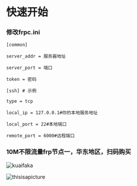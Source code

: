 
# 快速开始
### 修改frpc.ini

`[common] `

`server_addr = 服务器地址`

`server_port = 端口`

`token = 密码`

`[ssh] # 示例`

`type = tcp`

`local_ip = 127.0.0.1#你的本地服务地址`

`local_port = 22#本地端口`

`remote_port = 6000#远程端口`

### 10M不限流量frp节点一，华东地区，扫码购买
![kuaifaka](http://api.kuaifaka.com/m/qrcode?url=https://pr.kuaifaka.net/item/15e9x2mJ)


![thisisapicture](https://tse2-mm.cn.bing.net/th/id/OIP-C.-_Hy7CugwLBZ-wXn4AMFIAHaCk?w=330&h=121&c=7&r=0&o=5&dpr=1.3&pid=1.7)
